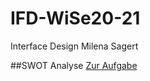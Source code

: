 # IFD-WiSe20-21
Interface Design Milena Sagert

##SWOT Analyse
<a href="https://raw.githubusercontent.com/milena-sagert/IFD-WiSe20-21/main/SWOT%20/SWOT-Analyse.png"> Zur Aufgabe</a>





